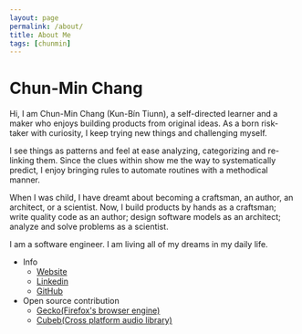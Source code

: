 ```yaml
---
layout: page
permalink: /about/
title: About Me
tags: [chunmin]
---
```


# Chun-Min Chang
Hi, I am Chun-Min Chang (Kun-Bín Tiunn), a self-directed learner and a maker who enjoys building products from original ideas. As a born risk-taker with curiosity, I keep trying new things and challenging myself.

I see things as patterns and feel at ease analyzing, categorizing and re-linking them. Since the clues within show me the way to systematically predict, I enjoy bringing rules to automate routines with a methodical manner.

When I was child, I have dreamt about becoming a craftsman, an author, an architect, or a scientist. Now, I build products by hands as a craftsman; write quality code as an author; design software models as an architect; analyze and solve problems as a scientist.

I am a software engineer. I am living all of my dreams in my daily life.

- Info
  - [Website](http://chunminchang.github.io/)
  - [Linkedin](https://www.linkedin.com/in/chunminchang)
  - [GitHub](https://github.com/chunminchang)
- Open source contribution
  - [Gecko(Firefox's browser engine)](https://github.com/mozilla/gecko-dev/commits?author=chunminchang)
  - [Cubeb(Cross platform audio library)](https://github.com/kinetiknz/cubeb/commits?author=chunminchang)
